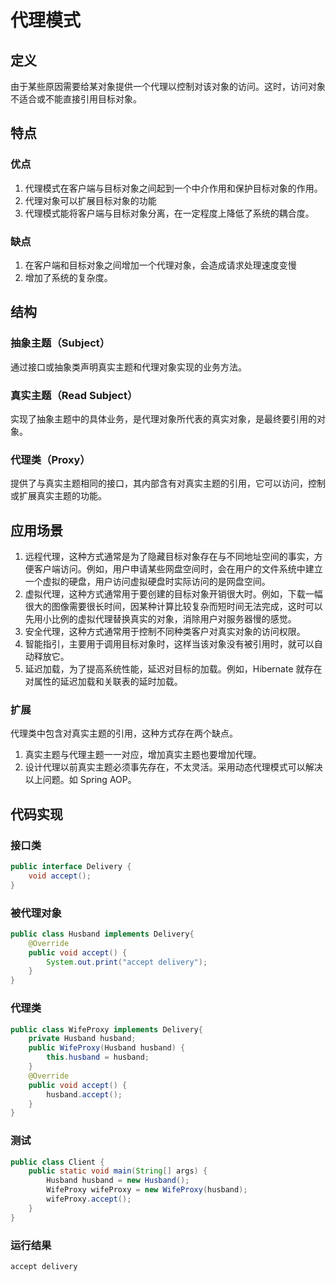 # 代理模式

## 定义

由于某些原因需要给某对象提供一个代理以控制对该对象的访问。这时，访问对象不适合或不能直接引用目标对象。

## 特点

### 优点

1. 代理模式在客户端与目标对象之间起到一个中介作用和保护目标对象的作用。
2. 代理对象可以扩展目标对象的功能
3. 代理模式能将客户端与目标对象分离，在一定程度上降低了系统的耦合度。

### 缺点

1. 在客户端和目标对象之间增加一个代理对象，会造成请求处理速度变慢
2. 增加了系统的复杂度。

## 结构

### 抽象主题（Subject）

通过接口或抽象类声明真实主题和代理对象实现的业务方法。

### 真实主题（Read Subject）

实现了抽象主题中的具体业务，是代理对象所代表的真实对象，是最终要引用的对象。

### 代理类（Proxy）

提供了与真实主题相同的接口，其内部含有对真实主题的引用，它可以访问，控制或扩展真实主题的功能。

## 应用场景

1. 远程代理，这种方式通常是为了隐藏目标对象存在与不同地址空间的事实，方便客户端访问。例如，用户申请某些网盘空间时，会在用户的文件系统中建立一个虚拟的硬盘，用户访问虚拟硬盘时实际访问的是网盘空间。
2. 虚拟代理，这种方式通常用于要创建的目标对象开销很大时。例如，下载一幅很大的图像需要很长时间，因某种计算比较复杂而短时间无法完成，这时可以先用小比例的虚拟代理替换真实的对象，消除用户对服务器慢的感觉。
3. 安全代理，这种方式通常用于控制不同种类客户对真实对象的访问权限。
4. 智能指引，主要用于调用目标对象时，这样当该对象没有被引用时，就可以自动释放它。
5. 延迟加载，为了提高系统性能，延迟对目标的加载。例如，Hibernate 就存在对属性的延迟加载和关联表的延时加载。

### 扩展

代理类中包含对真实主题的引用，这种方式存在两个缺点。

1. 真实主题与代理主题一一对应，增加真实主题也要增加代理。
2. 设计代理以前真实主题必须事先存在，不太灵活。采用动态代理模式可以解决以上问题。如 Spring AOP。

## 代码实现

### 接口类

```java
public interface Delivery {
    void accept();
}
```

### 被代理对象

```java
public class Husband implements Delivery{
    @Override
    public void accept() {
        System.out.print("accept delivery");
    }
}
```

### 代理类

```java
public class WifeProxy implements Delivery{
    private Husband husband;
    public WifeProxy(Husband husband) {
        this.husband = husband;
    }
    @Override
    public void accept() {
        husband.accept();
    }
}
```

### 测试

```java
public class Client {
    public static void main(String[] args) {
        Husband husband = new Husband();
        WifeProxy wifeProxy = new WifeProxy(husband);
        wifeProxy.accept();
    }
}
```

### 运行结果

```java
accept delivery
```

